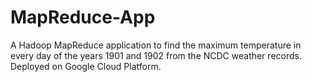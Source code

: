 # MapReduce-App
A Hadoop MapReduce application to find the maximum temperature in every day of the years 1901 and 1902 from the NCDC weather records. Deployed on Google Cloud Platform.
